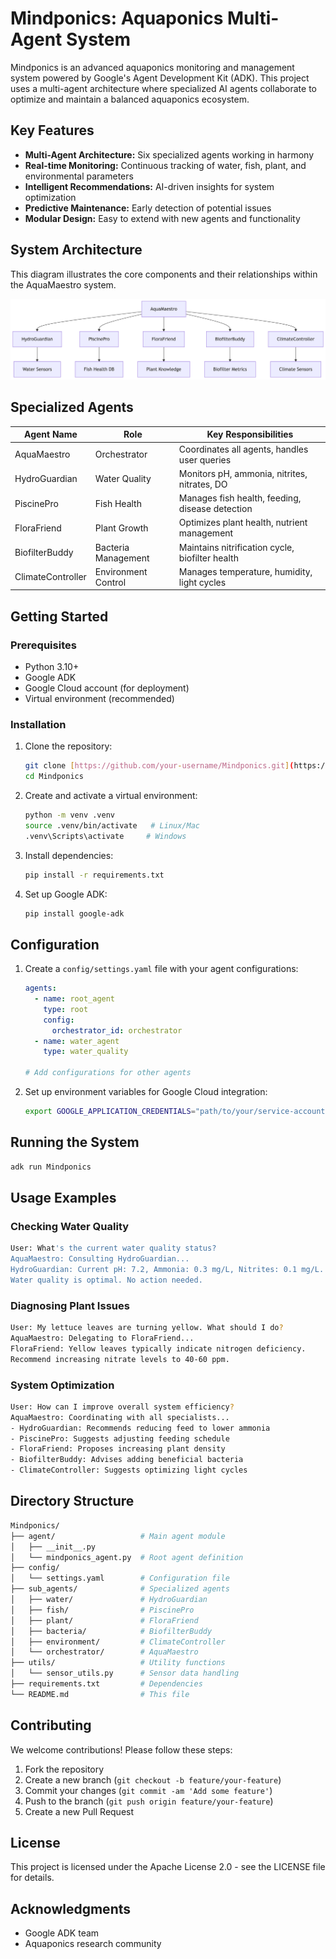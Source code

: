 # Mindponics: Aquaponics Multi-Agent System

Mindponics is an advanced aquaponics monitoring and management system powered by Google's Agent Development Kit (ADK). This project uses a multi-agent architecture where specialized AI agents collaborate to optimize and maintain a balanced aquaponics ecosystem.

## Key Features

- **Multi-Agent Architecture:** Six specialized agents working in harmony
- **Real-time Monitoring:** Continuous tracking of water, fish, plant, and environmental parameters
- **Intelligent Recommendations:** AI-driven insights for system optimization
- **Predictive Maintenance:** Early detection of potential issues
- **Modular Design:** Easy to extend with new agents and functionality

## System Architecture
This diagram illustrates the core components and their relationships within the AquaMaestro system.

![Mindponics System Architecture Diagram](mindponics.png)


## Specialized Agents

| Agent Name     | Role             | Key Responsibilities                                                  |
|----------------|------------------|-----------------------------------------------------------------------|
| AquaMaestro    | Orchestrator     | Coordinates all agents, handles user queries                          |
| HydroGuardian  | Water Quality    | Monitors pH, ammonia, nitrites, nitrates, DO                          |
| PiscinePro     | Fish Health      | Manages fish health, feeding, disease detection                       |
| FloraFriend    | Plant Growth     | Optimizes plant health, nutrient management                           |
| BiofilterBuddy | Bacteria Management | Maintains nitrification cycle, biofilter health                     |
| ClimateController | Environment Control | Manages temperature, humidity, light cycles                     |

## Getting Started

### Prerequisites

* Python 3.10+
* Google ADK
* Google Cloud account (for deployment)
* Virtual environment (recommended)

### Installation

1.  Clone the repository:

    ```bash
    git clone [https://github.com/your-username/Mindponics.git](https://github.com/your-username/Mindponics.git)
    cd Mindponics
    ```

2. Create and activate a virtual environment:

    ```bash
    python -m venv .venv
    source .venv/bin/activate   # Linux/Mac
    .venv\Scripts\activate     # Windows
    ```

3.  Install dependencies:

    ```bash
    pip install -r requirements.txt
    ```

4.  Set up Google ADK:

    ```bash
    pip install google-adk
    ```

## Configuration

1.  Create a `config/settings.yaml` file with your agent configurations:

    ```yaml
    agents:
      - name: root_agent
        type: root
        config:
          orchestrator_id: orchestrator
      - name: water_agent
        type: water_quality

    # Add configurations for other agents
    ```

2.  Set up environment variables for Google Cloud integration:

    ```bash
    export GOOGLE_APPLICATION_CREDENTIALS="path/to/your/service-account-file.json"
    ```

## Running the System

```bash
adk run Mindponics
```

## Usage Examples

### Checking Water Quality
```bash
User: What's the current water quality status?
AquaMaestro: Consulting HydroGuardian...
HydroGuardian: Current pH: 7.2, Ammonia: 0.3 mg/L, Nitrites: 0.1 mg/L.
Water quality is optimal. No action needed.
```
### Diagnosing Plant Issues
```bash
User: My lettuce leaves are turning yellow. What should I do?
AquaMaestro: Delegating to FloraFriend...
FloraFriend: Yellow leaves typically indicate nitrogen deficiency. 
Recommend increasing nitrate levels to 40-60 ppm.
```
### System Optimization
```bash
User: How can I improve overall system efficiency?
AquaMaestro: Coordinating with all specialists...
- HydroGuardian: Recommends reducing feed to lower ammonia
- PiscinePro: Suggests adjusting feeding schedule
- FloraFriend: Proposes increasing plant density
- BiofilterBuddy: Advises adding beneficial bacteria
- ClimateController: Suggests optimizing light cycles
```
## Directory Structure
```bash
Mindponics/
├── agent/                   # Main agent module
│   ├── __init__.py
│   └── mindponics_agent.py  # Root agent definition
├── config/
│   └── settings.yaml        # Configuration file
├── sub_agents/              # Specialized agents
│   ├── water/               # HydroGuardian
│   ├── fish/                # PiscinePro
│   ├── plant/               # FloraFriend
│   ├── bacteria/            # BiofilterBuddy
│   ├── environment/         # ClimateController
│   └── orchestrator/        # AquaMaestro
├── utils/                   # Utility functions
│   └── sensor_utils.py      # Sensor data handling
├── requirements.txt         # Dependencies
└── README.md                # This file
```
## Contributing

We welcome contributions! Please follow these steps:

1.  Fork the repository
2.  Create a new branch (`git checkout -b feature/your-feature`)
3.  Commit your changes (`git commit -am 'Add some feature'`)
4.  Push to the branch (`git push origin feature/your-feature`)
5.  Create a new Pull Request

## License

This project is licensed under the Apache License 2.0 - see the LICENSE file for details.

## Acknowledgments

* Google ADK team
* Aquaponics research community

